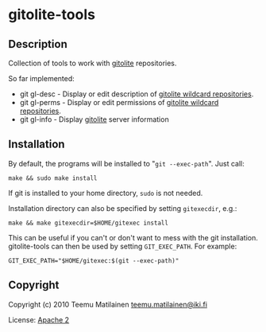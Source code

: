 gitolite-tools
==============

Description
-----------

Collection of tools to work with [gitolite][] repositories.

So far implemented:

* git gl-desc - Display or edit description of
  [gitolite wildcard repositories][wildrepos].
* git gl-perms - Display or edit permissions of
  [gitolite wildcard repositories][wildrepos].
* git gl-info - Display [gitolite][] server information

Installation
------------

By default, the programs will be installed to "`git --exec-path`".
Just call:

	make && sudo make install

If git is installed to your home directory, `sudo` is not needed.

Installation directory can also be specified by setting `gitexecdir`, e.g.:

	make && make gitexecdir=$HOME/gitexec install

This can be useful if you can't or don't want to mess with the git
installation. gitolite-tools can then be used by setting `GIT_EXEC_PATH`.
For example:

	GIT_EXEC_PATH="$HOME/gitexec:$(git --exec-path)"

Copyright
---------

Copyright (c) 2010 Teemu Matilainen <teemu.matilainen@iki.fi>

License: [Apache 2](http://www.apache.org/licenses/LICENSE-2.0)

[gitolite]: http://github.com/sitaramc/gitolite
[wildrepos]: http://github.com/sitaramc/gitolite/blob/master/doc/4-wildcard-repositories.mkd
